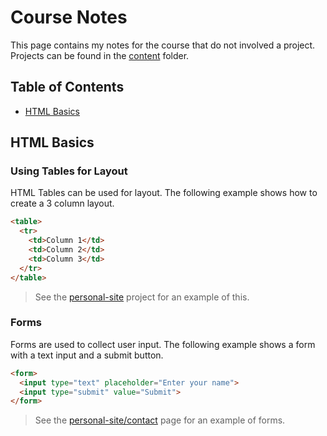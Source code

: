 # Course Notes

This page contains my notes for the course that do not involved a project. Projects can be found in the [content](/content/) folder.

## Table of Contents

- [HTML Basics](#html-basics)

## HTML Basics

### Using Tables for Layout

HTML Tables can be used for layout. The following example shows how to create a 3 column layout.

```html
<table>
  <tr>
    <td>Column 1</td>
    <td>Column 2</td>
    <td>Column 3</td>
  </tr>
</table>
```
> See the [personal-site](/content/personal-site/index.html) project for an example of this.

### Forms

Forms are used to collect user input. The following example shows a form with a text input and a submit button.

```html
<form>
  <input type="text" placeholder="Enter your name">
  <input type="submit" value="Submit">
</form>
```
> See the [personal-site/contact](/content/personal-site/contact.html) page for an example of forms.